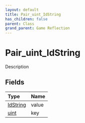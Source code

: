```yaml
---
layout: default
title: Pair_uint_IdString
has_children: false
parent: Class
grand_parent: Game Reflection
---
```

# Pair_uint_IdString
Description 

## Fields

| Type | Name |
|:-------------|:--------------|
| [IdString](/docs/game-reflection/components/id_string) | value |
| [uint](/docs/game-reflection/components/uint) | key |

